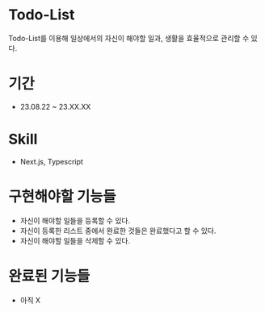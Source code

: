 # Todo-List
Todo-List를 이용해 일상에서의 자신이 해야할 일과, 생활을 효율적으로 관리할 수 있다.

# 기간
- 23.08.22 ~ 23.XX.XX

# Skill
- Next.js, Typescript

# 구현해야할 기능들
- 자신이 해야할 일들을 등록할 수 있다.
- 자신이 등록한 리스트 중에서 완료한 것들은 완료했다고 할 수 있다.
- 자신이 해야할 일들을 삭제할 수 있다.

# 완료된 기능들
- 아직 X
